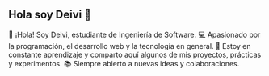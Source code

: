 ## Hola soy Deivi 👋

👋 ¡Hola! Soy Deivi, estudiante de Ingeniería de Software.
💻 Apasionado por la programación, el desarrollo web y la tecnología en general.
🚀 Estoy en constante aprendizaje y comparto aquí algunos de mis proyectos, prácticas y experimentos.
📚 Siempre abierto a nuevas ideas y colaboraciones.
<!--
**Deivi6/Deivi6** is a ✨ _special_ ✨ repository because its `README.md` (this file) appears on your GitHub profile.

Here are some ideas to get you started:


